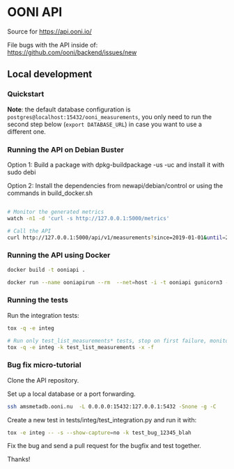 # OONI API

Source for https://api.ooni.io/

File bugs with the API inside of: https://github.com/ooni/backend/issues/new

## Local development

### Quickstart

**Note**: the default database configuration is `postgres@localhost:15432/ooni_measurements`,
you only need to run the second step below (`export DATABASE_URL`) in case you want to use a different one.

### Running the API on Debian Buster

Option 1: Build a package with dpkg-buildpackage -us -uc and install it with sudo debi

Option 2: Install the dependencies from newapi/debian/control or using the commands in build_docker.sh

```bash

# Monitor the generated metrics
watch -n1 -d 'curl -s http://127.0.0.1:5000/metrics'

# Call the API
curl http://127.0.0.1:5000/api/v1/measurements?since=2019-01-01&until=2019-02-01&limit=1
```

### Running the API using Docker

```bash
docker build -t ooniapi .

docker run --name ooniapirun --rm  --net=host -i -t ooniapi gunicorn3 --reuse-port ooniapi.wsgi --statsd-host 127.0.0.1:8125
```

### Running the tests

Run the integration tests:

```bash
tox -q -e integ

# Run only test_list_measurements* tests, stop on first failure, monitor file changes and rerun failed tests
tox -q -e integ -k test_list_measurements -x -f
```

### Bug fix micro-tutorial

Clone the API repository.

Set up a local database or a port forwarding.

```bash
ssh amsmetadb.ooni.nu  -L 0.0.0.0:15432:127.0.0.1:5432 -Snone -g -C
```

Create a new test in tests/integ/test_integration.py and run it with:

```bash
tox -e integ -- -s --show-capture=no -k test_bug_12345_blah
```

Fix the bug and send a pull request for the bugfix and test together.

Thanks!
